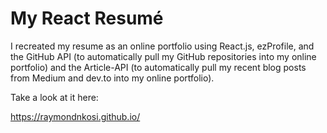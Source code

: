 # My React Resumé

I recreated my resume as an online portfolio using React.js, ezProfile, and the GitHub API (to automatically pull my GitHub repositories into my online portfolio) and the Article-API (to automatically pull my recent blog posts from Medium and dev.to into my online portfolio).

Take a look at it here:

<https://raymondnkosi.github.io/>
